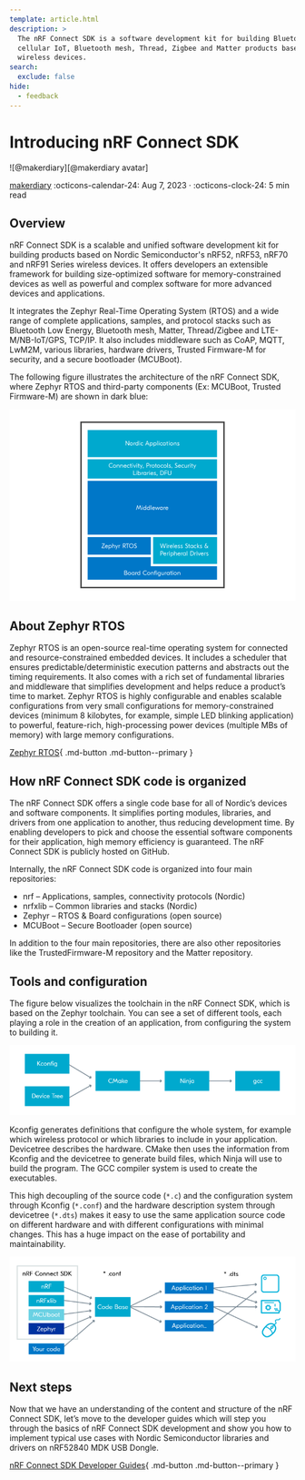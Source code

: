 ```yaml
---
template: article.html
description: >
  The nRF Connect SDK is a software development kit for building Bluetooth Low Energy, Wi-Fi,
  cellular IoT, Bluetooth mesh, Thread, Zigbee and Matter products based on Nordic Semiconductor's
  wireless devices.
search:
  exclude: false
hide:
  - feedback
---
```


# Introducing nRF Connect SDK

<aside class="mdx-author" markdown>
![@makerdiary][@makerdiary avatar]

<span>[makerdiary]</span>
<span>
:octicons-calendar-24: Aug 7, 2023 ·
:octicons-clock-24: 5 min read
</span>
</aside>

[makerdiary]: https://makerdiary.com
[@makerdiary avatar]: https://avatars.githubusercontent.com/u/8767354

## Overview

nRF Connect SDK is a scalable and unified software development kit for building products based on Nordic Semiconductor's nRF52, nRF53, nRF70 and nRF91 Series wireless devices. It offers developers an extensible framework for building size-optimized software for memory-constrained devices as well as powerful and complex software for more advanced devices and applications.

It integrates the Zephyr Real-Time Operating System (RTOS) and a wide range of complete applications, samples, and protocol stacks such as Bluetooth Low Energy, Bluetooth mesh, Matter, Thread/Zigbee and LTE-M/NB-IoT/GPS, TCP/IP. It also includes middleware such as CoAP, MQTT, LwM2M, various libraries, hardware drivers, Trusted Firmware-M for security, and a secure bootloader (MCUBoot).

The following figure illustrates the architecture of the nRF Connect SDK, where Zephyr RTOS and third-party components (Ex: MCUBoot, Trusted Firmware-M) are shown in dark blue:

![](../assets/images/ncs-arch.png)

## About Zephyr RTOS

Zephyr RTOS is an open-source real-time operating system for connected and resource-constrained embedded devices. It includes a scheduler that ensures predictable/deterministic execution patterns and abstracts out the timing requirements. It also comes with a rich set of fundamental libraries and middleware that simplifies development and helps reduce a product’s time to market. Zephyr RTOS is highly configurable and enables scalable configurations from very small configurations for memory-constrained devices (minimum 8 kilobytes, for example, simple LED blinking application) to powerful, feature-rich, high-processing power devices (multiple MBs of memory) with large memory configurations.

[Zephyr RTOS](https://www.zephyrproject.org/){ .md-button .md-button--primary }

## How nRF Connect SDK code is organized

The nRF Connect SDK offers a single code base for all of Nordic’s devices and software components. It simplifies porting modules, libraries, and drivers from one application to another, thus reducing development time. By enabling developers to pick and choose the essential software components for their application, high memory efficiency is guaranteed. The nRF Connect SDK is publicly hosted on GitHub.

Internally, the nRF Connect SDK code is organized into four main repositories:

- nrf – Applications, samples, connectivity protocols (Nordic)
- nrfxlib – Common libraries and stacks (Nordic)
- Zephyr – RTOS & Board configurations (open source)
- MCUBoot – Secure Bootloader (open source)

In addition to the four main repositories, there are also other repositories like the TrustedFirmware-M repository and the Matter repository.

## Tools and configuration

The figure below visualizes the toolchain in the nRF Connect SDK, which is based on the Zephyr toolchain. You can see a set of different tools, each playing a role in the creation of an application, from configuring the system to building it.

![](../assets/images/ncs_build_process.png)

Kconfig generates definitions that configure the whole system, for example which wireless protocol or which libraries to include in your application. Devicetree describes the hardware. CMake then uses the information from Kconfig and the devicetree to generate build files, which Ninja will use to build the program. The GCC compiler system is used to create the executables.

This high decoupling of the source code (`*.c`) and the configuration system through Kconfig (`*.conf`) and the hardware description system through devicetree (`*.dts`) makes it easy to use the same application source code on different hardware and with different configurations with minimal changes. This has a huge impact on the ease of portability and maintainability.

![](../assets/images/ncs_app_build_process.png)

## Next steps

Now that we have an understanding of the content and structure of the nRF Connect SDK, let’s move to the developer guides which will step you through the basics of nRF Connect SDK development and show you how to implement typical use cases with Nordic Semiconductor libraries and drivers on nRF52840 MDK USB Dongle.

[nRF Connect SDK Developer Guides](../guides/ncs/index.md){ .md-button .md-button--primary }
